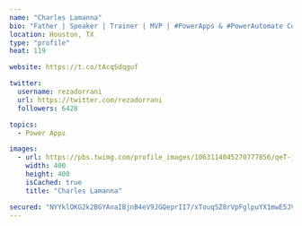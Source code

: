```yaml
---
name: "Charles Lamanna"
bio: "Father | Speaker | Trainer | MVP | #PowerApps & #PowerAutomate Community Super User | YouTuber Right-pointing triangle http://youtube.com/c/rezadorrani | Learn - Share - Clockwise rightwards and leftwards open circle arrows"
location: Houston, TX
type: "profile"
heat: 119

website: https://t.co/tAcqSdqguf

twitter:
  username: rezadorrani
  url: https://twitter.com/rezadorrani
  followers: 6428

topics:
  - Power Apps

images:
  - url: https://pbs.twimg.com/profile_images/1063114045270777856/qeT-jpWr_400x400.jpg
    width: 400
    height: 400
    isCached: true
    title: "Charles Lamanna"

secured: "NYYklOKG2k2BGYAnaIBjnB4eV9JGQeprII7/xTouqSZ8rVpFglpuYX1mwE5JV5kdArSphQjqIfgiYdyPNZen/n+2d8tO+N3SUbUfpCS16WIPROCiusoFNIf8VaPFaVl2b8tziLgrWpmFSg3dUhA94I8sijOYv+SYVMN0wLd41lBnNHh5I6XLogjcwkr9OrMX90Q7tWFz6ulGCZZC3llAh88da7Vk0oCoFjgMreUpQaGBRKKqrB2Ewmf4dBaQjZVRVTdTTEAH3fgIUz+smTzQyFBLPaBuCDZRN7f0M/mP6qdMrV6f/T0FW0N/KuIz0QUzsv+casvxBo13l+csZY9MDO715pzke8EUwkiYSuOocRsy2oE0RRc2kc0+GJiujdQCsd1n1AWOA3sDVa8Pkx7DG0smZ6OP7vlUFsA8jKQJgwE=;40EzihgU4RXORmYrLVsshw=="
---
```



